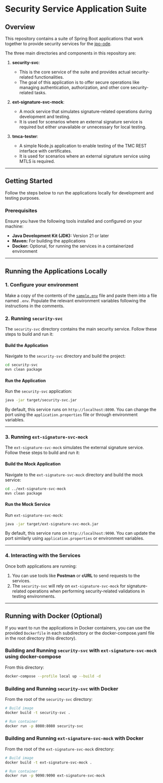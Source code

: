 # Security Service Application Suite

## Overview

This repository contains a suite of Spring Boot applications that work together to provide security services
for the [jpo-ode](https://github.com/usdot-jpo-ode/jpo-ode).

The three main directories and components in this repository are:

1. **security-svc**:
    - This is the core service of the suite and provides actual security-related functionalities.
    - The goal of this application is to offer secure operations like managing authentication, authorization, and other
      core security-related tasks.

2. **ext-signature-svc-mock**:
    - A mock service that simulates signature-related operations during development and testing.
    - It is used for scenarios where an external signature service is required but either unavailable or unnecessary for
      local testing.

3. **tmca-tester**:
    - A simple Node.js application to enable testing of the TMC REST interface with certificates.
    - It is used for scenarios where an external signature service using MTLS is required.

---

## Getting Started

Follow the steps below to run the applications locally for development and testing purposes.

### Prerequisites

Ensure you have the following tools installed and configured on your machine:

- **Java Development Kit (JDK):** Version 21 or later
- **Maven:** For building the applications
- **Docker:** Optional, for running the services in a containerized environment

---

## Running the Applications Locally

### 1. **Configure your environment**

Make a copy of the contents of the [`sample.env`](sample.env) file and paste them into a file named `.env`.
Populate the relevant environment variables following the instructions in the comments.

### 2. **Running `security-svc`**

The `security-svc` directory contains the main security service. Follow these steps to build and run it:

#### Build the Application

Navigate to the `security-svc` directory and build the project:

```bash
cd security-svc
mvn clean package
```

#### Run the Application

Run the `security-svc` application:

```bash
java -jar target/security-svc.jar
```

By default, this service runs on `http://localhost:8090`. You can change the port using the `application.properties`
file or through environment variables.

---

### 3. **Running `ext-signature-svc-mock`**

The `ext-signature-svc-mock` simulates the external signature service. Follow these steps to build and run it:

#### Build the Mock Application

Navigate to the `ext-signature-svc-mock` directory and build the mock service:

```bash
cd ../ext-signature-svc-mock
mvn clean package
```

#### Run the Mock Service

Run `ext-signature-svc-mock`:

```bash
java -jar target/ext-signature-svc-mock.jar
```

By default, this service runs on `http://localhost:9090`. You can update the port similarly using
`application.properties` or environment variables.

---

### 4. **Interacting with the Services**

Once both applications are running:

1. You can use tools like **Postman** or **cURL** to send requests to the services.
2. The `security-svc` will rely on `ext-signature-svc-mock` for signature-related operations when performing
   security-related validations in testing environments.

---

## Running with Docker (Optional)

If you want to run the applications in Docker containers, you can use the provided `Dockerfile` in each subdirectory or
the docker-compose.yaml file in the root directory (this directory).

### Building and Running `security-svc` with `ext-signature-svc-mock` using docker-compose

From this directory:

```bash
docker-compose --profile local up --build -d
```

### Building and Running `security-svc` with Docker

From the root of the `security-svc` directory:

```bash
# Build image
docker build -t security-svc .

# Run container
docker run -p 8080:8080 security-svc
```

### Building and Running `ext-signature-svc-mock` with Docker

From the root of the `ext-signature-svc-mock` directory:

```bash
# Build image
docker build -t ext-signature-svc-mock .

# Run container
docker run -p 9090:9090 ext-signature-svc-mock
```
